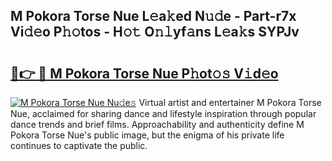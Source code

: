 ## M Pokora Torse Nue L𝚎a𝚔ed N𝚞𝚍e - Part-r7x Vi𝚍𝚎o P𝚑𝚘tos - H𝚘𝚝 O𝚗𝚕yf𝚊ns L𝚎a𝚔s SYPJv

# <h2><a href="http://kfeju9.oniu.top/?m=M+Pokora+Torse+Nue">🔗👉 🔴 M Pokora Torse Nue P𝚑ot𝚘𝚜 V𝚒d𝚎o</a></h2>

[![M Pokora Torse Nue Nu𝚍e𝚜](https://i.imgur.com/0qMVB7G.gif)](http://kfeju9.oniu.top/?m=M+Pokora+Torse+Nue)
Virtual artist and entertainer M Pokora Torse Nue, acclaimed for sharing dance and lifestyle inspiration through popular dance trends and brief films. Approachability and authenticity define M Pokora Torse Nue's public image, but the enigma of his private life continues to captivate the public.  
